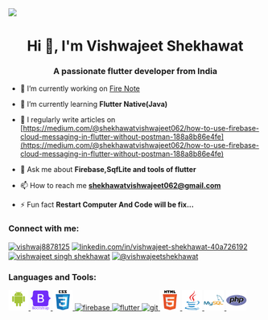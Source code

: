 
<img src="https://drive.google.com/file/d/1Ve0-LaBfleHW4jHA8zxshTm6ET9kDwSj/view?usp=sharingjpg"/>


<h1 align="center">Hi 👋, I'm Vishwajeet Shekhawat</h1>
<h3 align="center">A passionate flutter developer from India</h3>

- 🔭 I’m currently working on [Fire Note](https://drive.google.com/file/d/1dmH_gTODPhkQZX6KNKTXg4JOP7VMr5qB/view?usp=share_link)

- 🌱 I’m currently learning **Flutter Native(Java)**

- 📝 I regularly write articles on [https://medium.com/@shekhawatvishwajeet062/how-to-use-firebase-cloud-messaging-in-flutter-without-postman-188a8b86e4fe](https://medium.com/@shekhawatvishwajeet062/how-to-use-firebase-cloud-messaging-in-flutter-without-postman-188a8b86e4fe)

- 💬 Ask me about **Firebase,SqfLite and tools of flutter**

- 📫 How to reach me **shekhawatvishwajeet062@gmail.com**

- ⚡ Fun fact **Restart Computer And Code will be fix...**

<h3 align="left">Connect with me:</h3>
<p align="left">
<a href="https://twitter.com/vishwaj8878125" target="blank"><img align="center" src="https://raw.githubusercontent.com/rahuldkjain/github-profile-readme-generator/master/src/images/icons/Social/twitter.svg" alt="vishwaj8878125" height="30" width="40" /></a>
<a href="https://linkedin.com/in/linkedin.com/in/vishwajeet-shekhawat-40a726192" target="blank"><img align="center" src="https://raw.githubusercontent.com/rahuldkjain/github-profile-readme-generator/master/src/images/icons/Social/linked-in-alt.svg" alt="linkedin.com/in/vishwajeet-shekhawat-40a726192" height="30" width="40" /></a>
<a href="https://stackoverflow.com/users/vishwajeet singh shekhawat" target="blank"><img align="center" src="https://raw.githubusercontent.com/rahuldkjain/github-profile-readme-generator/master/src/images/icons/Social/stack-overflow.svg" alt="vishwajeet singh shekhawat" height="30" width="40" /></a>
<a href="https://medium.com/@vishwajeetshekhawat" target="blank"><img align="center" src="https://raw.githubusercontent.com/rahuldkjain/github-profile-readme-generator/master/src/images/icons/Social/medium.svg" alt="@vishwajeetshekhawat" height="30" width="40" /></a>
</p>

<h3 align="left">Languages and Tools:</h3>
<p align="left"> <a href="https://developer.android.com" target="_blank" rel="noreferrer"> <img src="https://raw.githubusercontent.com/devicons/devicon/master/icons/android/android-original-wordmark.svg" alt="android" width="40" height="40"/> </a> <a href="https://getbootstrap.com" target="_blank" rel="noreferrer"> <img src="https://raw.githubusercontent.com/devicons/devicon/master/icons/bootstrap/bootstrap-plain-wordmark.svg" alt="bootstrap" width="40" height="40"/> </a> <a href="https://www.w3schools.com/css/" target="_blank" rel="noreferrer"> <img src="https://raw.githubusercontent.com/devicons/devicon/master/icons/css3/css3-original-wordmark.svg" alt="css3" width="40" height="40"/> </a> <a href="https://firebase.google.com/" target="_blank" rel="noreferrer"> <img src="https://www.vectorlogo.zone/logos/firebase/firebase-icon.svg" alt="firebase" width="40" height="40"/> </a> <a href="https://flutter.dev" target="_blank" rel="noreferrer"> <img src="https://www.vectorlogo.zone/logos/flutterio/flutterio-icon.svg" alt="flutter" width="40" height="40"/> </a> <a href="https://git-scm.com/" target="_blank" rel="noreferrer"> <img src="https://www.vectorlogo.zone/logos/git-scm/git-scm-icon.svg" alt="git" width="40" height="40"/> </a> <a href="https://www.w3.org/html/" target="_blank" rel="noreferrer"> <img src="https://raw.githubusercontent.com/devicons/devicon/master/icons/html5/html5-original-wordmark.svg" alt="html5" width="40" height="40"/> </a> <a href="https://www.java.com" target="_blank" rel="noreferrer"> <img src="https://raw.githubusercontent.com/devicons/devicon/master/icons/java/java-original.svg" alt="java" width="40" height="40"/> </a> <a href="https://www.mysql.com/" target="_blank" rel="noreferrer"> <img src="https://raw.githubusercontent.com/devicons/devicon/master/icons/mysql/mysql-original-wordmark.svg" alt="mysql" width="40" height="40"/> </a> <a href="https://www.php.net" target="_blank" rel="noreferrer"> <img src="https://raw.githubusercontent.com/devicons/devicon/master/icons/php/php-original.svg" alt="php" width="40" height="40"/> </a> </p>
